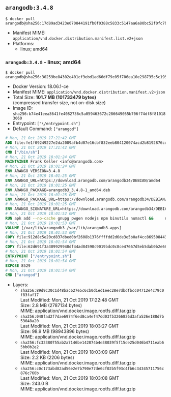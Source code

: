 ## `arangodb:3.4.8`

```console
$ docker pull arangodb@sha256:17d89ad3423e070844191fb0f0388c5833c5147aa6a80bc52f0fc7b34e8e2bac
```

-	Manifest MIME: `application/vnd.docker.distribution.manifest.list.v2+json`
-	Platforms:
	-	linux; amd64

### `arangodb:3.4.8` - linux; amd64

```console
$ docker pull arangodb@sha256:30259be84302e401cf3ebd1ad66df79c05f706ea10e298735c5c195f95201fb9
```

-	Docker Version: 18.06.1-ce
-	Manifest MIME: `application/vnd.docker.distribution.manifest.v2+json`
-	Total Size: **101.7 MB (101733479 bytes)**  
	(compressed transfer size, not on-disk size)
-	Image ID: `sha256:b74e41eea3641fe4082736c5a059463672c286649055b706f74df8f810183060`
-	Entrypoint: `["\/entrypoint.sh"]`
-	Default Command: `["arangod"]`

```dockerfile
# Mon, 21 Oct 2019 17:21:42 GMT
ADD file:fe1f09249227e2da2089afb4d07e16cbf832eeb804120074acd2b8192876cd28 in / 
# Mon, 21 Oct 2019 17:21:42 GMT
CMD ["/bin/sh"]
# Mon, 21 Oct 2019 18:01:24 GMT
MAINTAINER Frank Celler <info@arangodb.com>
# Mon, 21 Oct 2019 18:01:24 GMT
ENV ARANGO_VERSION=3.4.8
# Mon, 21 Oct 2019 18:01:25 GMT
ENV ARANGO_URL=https://download.arangodb.com/arangodb34/DEBIAN/amd64
# Mon, 21 Oct 2019 18:01:25 GMT
ENV ARANGO_PACKAGE=arangodb3_3.4.8-1_amd64.deb
# Mon, 21 Oct 2019 18:01:25 GMT
ENV ARANGO_PACKAGE_URL=https://download.arangodb.com/arangodb34/DEBIAN/amd64/arangodb3_3.4.8-1_amd64.deb
# Mon, 21 Oct 2019 18:01:25 GMT
ENV ARANGO_SIGNATURE_URL=https://download.arangodb.com/arangodb34/DEBIAN/amd64/arangodb3_3.4.8-1_amd64.deb.asc
# Mon, 21 Oct 2019 18:01:52 GMT
RUN apk add --no-cache gnupg pwgen nodejs npm binutils numactl &&     npm install -g foxx-cli &&     rm -rf /root/.npm &&     gpg --batch --keyserver hkps://hkps.pool.sks-keyservers.net --recv-keys CD8CB0F1E0AD5B52E93F41E7EA93F5E56E751E9B &&     mkdir /docker-entrypoint-initdb.d &&     cd /tmp                                &&     wget ${ARANGO_SIGNATURE_URL}           &&     wget ${ARANGO_PACKAGE_URL}             &&     gpg --verify ${ARANGO_PACKAGE}.asc     &&     ar x ${ARANGO_PACKAGE} data.tar.gz     &&     tar -C / -x -z -f data.tar.gz          &&     sed -ri         -e 's!127\.0\.0\.1!0.0.0.0!g'         -e 's!^(file\s*=\s*).*!\1 -!'         -e 's!^\s*uid\s*=.*!!'         /etc/arangodb3/arangod.conf        &&     echo chgrp 0 /var/lib/arangodb3 /var/lib/arangodb3-apps &&     echo chmod 775 /var/lib/arangodb3 /var/lib/arangodb3-apps &&     rm -f /usr/bin/foxx &&     rm -f ${ARANGO_PACKAGE}* data.tar.gz &&     apk del gnupg
# Mon, 21 Oct 2019 18:01:53 GMT
VOLUME [/var/lib/arangodb3 /var/lib/arangodb3-apps]
# Mon, 21 Oct 2019 18:01:53 GMT
COPY file:912d8c5e20cd837dbed0bf2608b1376ffffdd2d6de3e5b0af4cc869508443235 in /entrypoint.sh 
# Mon, 21 Oct 2019 18:01:54 GMT
COPY file:62d691f3a389929940df44ad84590c9019bdc0c8ce47667d5eb5dab0b2e66954 in /usr/bin/foxx 
# Mon, 21 Oct 2019 18:01:54 GMT
ENTRYPOINT ["/entrypoint.sh"]
# Mon, 21 Oct 2019 18:01:54 GMT
EXPOSE 8529
# Mon, 21 Oct 2019 18:01:54 GMT
CMD ["arangod"]
```

-	Layers:
	-	`sha256:89d9c30c1d48bac627e5c6cb0d1ed1eec28e7dbdfbcc04712e4c79c0f83faf17`  
		Last Modified: Mon, 21 Oct 2019 17:22:48 GMT  
		Size: 2.8 MB (2787134 bytes)  
		MIME: application/vnd.docker.image.rootfs.diff.tar.gzip
	-	`sha256:048fad2f7dae6974f6ed8ca4ef47dd03f53266826d3afa526e188d7b53048a20`  
		Last Modified: Mon, 21 Oct 2019 18:03:27 GMT  
		Size: 98.9 MB (98943896 bytes)  
		MIME: application/vnd.docker.image.rootfs.diff.tar.gzip
	-	`sha256:fc32380755ab2a7146be142874b4e38039f5f15de25d046b4711eab65bb0b2e2`  
		Last Modified: Mon, 21 Oct 2019 18:03:09 GMT  
		Size: 2.2 KB (2206 bytes)  
		MIME: application/vnd.docker.image.rootfs.diff.tar.gzip
	-	`sha256:c0c173abd82ad56e2e7b790e77de6cf02b5f93c4fb6c34345711756c876c760b`  
		Last Modified: Mon, 21 Oct 2019 18:03:08 GMT  
		Size: 243.0 B  
		MIME: application/vnd.docker.image.rootfs.diff.tar.gzip
